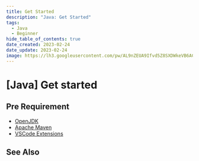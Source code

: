 ```yaml
---
title: Get Started
description: "Java: Get Started"
tags:
  - Java
  - Beginner
hide_table_of_contents: true
date_created: 2023-02-24
date_update: 2023-02-24
image: https://lh3.googleusercontent.com/pw/AL9nZEUA9Ifvd5Z8SXDWkeVB6AC4MPGwnXaL6kBXNPoXwOQQ2jOcZ1Jw_0p8TKK8C3ZX0e67_FOY15eDrm7aaXSQJcKtoUzC80SAQEHsaBy6qS2AqNNs5VUFNXBKm439y_1wkvmDl-PnL8ReojnIumNlEvOXBg=w800-no?authuser=0
---
```


[Java] Get started
==================

Pre Requirement
---------------

- [OpenJDK](./sdk_open-jdk.md)
- [Apache Maven](./sdk_apache-maven.md)
- [VSCode Extensions](../utilities/vscode/vscode_java-springboot.md)


See Also
--------

